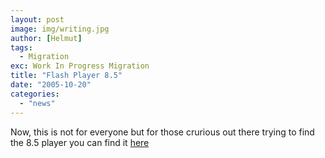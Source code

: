 ```yaml
---
layout: post
image: img/writing.jpg
author: [Helmut]
tags:
  - Migration
exc: Work In Progress Migration
title: "Flash Player 8.5"
date: "2005-10-20"
categories: 
  - "news"
---
```


Now, this is not for everyone but for those crurious out there trying to find the 8.5 player you can find it [here](http://labs.macromedia.com/technologies/flashplayer8_5/)
